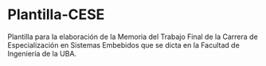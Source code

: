 # Plantilla-CESE

Plantilla para la elaboración de la Memoria del Trabajo Final de la Carrera de
Especialización en Sistemas Embebidos que se dicta en la Facultad de Ingeniería
de la UBA.
